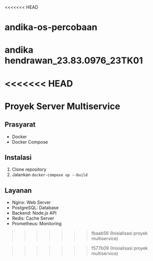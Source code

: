 <<<<<<< HEAD
# andika-os-percobaan
andika hendrawan_23.83.0976_23TK01
=======
<<<<<<< HEAD
=======
# Proyek Server Multiservice

## Prasyarat
- Docker
- Docker Compose

## Instalasi
1. Clone repository
2. Jalankan `docker-compose up --build`

## Layanan
- Nginx: Web Server
- PostgreSQL: Database
- Backend: Node.js API
- Redis: Cache Server
- Prometheus: Monitoring
>>>>>>> fbaab56 (Inisialisasi proyek multiservice)

>>>>>>> f577b09 (Inisialisasi proyek multiservice)
